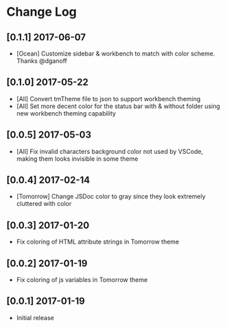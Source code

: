 # Change Log

## [0.1.1] 2017-06-07
- [Ocean] Customize sidebar & workbench to match with color scheme. Thanks @dganoff

## [0.1.0] 2017-05-22
- [All] Convert tmTheme file to json to support workbench theming
- [All] Set more decent color for the status bar with & without folder using new workbench theming capability

## [0.0.5] 2017-05-03
- [All] Fix invalid characters background color not used by VSCode, making them looks invisible in some theme

## [0.0.4] 2017-02-14
- [Tomorrow] Change JSDoc color to gray since they look extremely cluttered with color

## [0.0.3] 2017-01-20
- Fix coloring of HTML attribute strings in Tomorrow theme

## [0.0.2] 2017-01-19
- Fix coloring of js variables in Tomorrow theme

## [0.0.1] 2017-01-19
- Initial release
